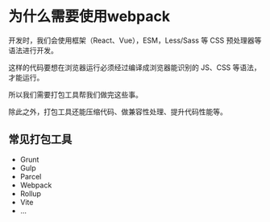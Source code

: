# 为什么需要使用webpack

开发时，我们会使用框架（React、Vue），ESM，Less/Sass 等 CSS 预处理器等语法进行开发。

这样的代码要想在浏览器运行必须经过编译成浏览器能识别的 JS、CSS 等语法，才能运行。

所以我们需要打包工具帮我们做完这些事。

除此之外，打包工具还能压缩代码、做兼容性处理、提升代码性能等。

## 常见打包工具

* Grunt
* Gulp
* Parcel
* Webpack
* Rollup
* Vite
* ...
